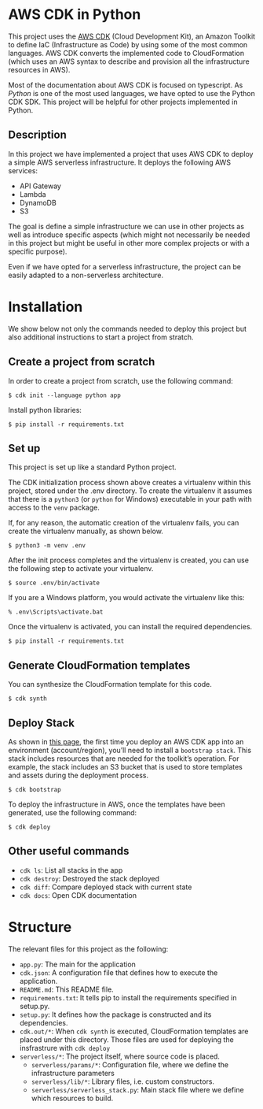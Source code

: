 <!-- ![alt text](http://image.png) -->

# AWS CDK in Python
This project uses the [AWS CDK](https://docs.aws.amazon.com/cdk/latest/guide/home.html) (Cloud Development Kit), an Amazon Toolkit to define IaC (Infrastructure as Code) by using some of the most common languages. AWS CDK converts the implemented code to CloudFormation (which uses an AWS syntax to describe and provision all the infrastructure resources in AWS).

Most of the documentation about AWS CDK is focused on typescript. As *Python* is one of the most used languages, we have opted to use the Python CDK SDK. This project will be helpful for other projects implemented in Python.

## Description

In this project we have implemented a project that uses AWS CDK to deploy a simple AWS serverless infrastructure. It deploys the following AWS services:
* API Gateway
* Lambda
* DynamoDB
* S3

The goal is define a simple infrastructure we can use in other projects as well as introduce specific aspects (which might not necessarily be needed in this project but might be useful in other more complex projects or with a specific purpose). 

Even if we have opted for a serverless infrastructure, the project can be easily adapted to a non-serverless architecture. 


# Installation

We show below not only the commands needed to deploy this project but also additional instructions to start a project from stratch.

## Create a project from scratch
In order to create a project from scratch, use the following command:
```
$ cdk init --language python app
```
Install python libraries:
```
$ pip install -r requirements.txt
```

## Set up

This project is set up like a standard Python project. 

The CDK initialization process shown above creates a virtualenv within this project, stored under the .env directory.  To create the virtualenv it assumes that there is a `python3` (or `python` for Windows) executable in your path with access to the `venv` package. 

If, for any reason, the automatic creation of the virtualenv fails, you can create the virtualenv manually, as shown below.

```
$ python3 -m venv .env
```

After the init process completes and the virtualenv is created, you can use the following step to activate your virtualenv.

```
$ source .env/bin/activate
```

If you are a Windows platform, you would activate the virtualenv like this:

```
% .env\Scripts\activate.bat
```

Once the virtualenv is activated, you can install the required dependencies.

```
$ pip install -r requirements.txt
```

## Generate CloudFormation templates

You can synthesize the CloudFormation template for this code.

```
$ cdk synth
```

## Deploy Stack

As shown in [this page](https://cdkworkshop.com/30-python/20-create-project/500-deploy.html), the first time you deploy an AWS CDK app into an environment (account/region), you’ll need to install a `bootstrap stack`. This stack includes resources that are needed for the toolkit’s operation. For example, the stack includes an S3 bucket that is used to store templates and assets during the deployment process.

```
$ cdk bootstrap
```

To deploy the infrastructure in AWS, once the templates have been generated, use the following command:

```
$ cdk deploy
```

## Other useful commands

 * `cdk ls`: List all stacks in the app
 * `cdk destroy`: Destroyed the stack deployed
 * `cdk diff`: Compare deployed stack with current state
 * `cdk docs`: Open CDK documentation


# Structure

The relevant files for this project as the following:

* `app.py`: The main for the application
* `cdk.json`: A configuration file that defines how to execute the application.
* `README.md`: This README file.
* `requirements.txt`: It tells pip to install the requirements specified in setup.py.
* `setup.py`: It defines how the package is constructed and its dependencies.
* `cdk.out/*`: When `cdk synth` is executed, CloudFormation templates are placed under this directory. Those files are used for deploying the insfrastrure with `cdk deploy` 
* `serverless/*`: The project itself, where source code is placed.
    * `serverless/params/*`: Configuration file, where we define the infrastructure parameters
    * `serverless/lib/*`: Library files, i.e. custom constructors.
    * `serverless/serverless_stack.py`: Main stack file where we define which resources to build.

